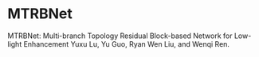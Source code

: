 # MTRBNet
MTRBNet: Multi-branch Topology Residual Block-based Network for Low-light Enhancement
Yuxu Lu, Yu Guo, Ryan Wen Liu, and Wenqi Ren.

